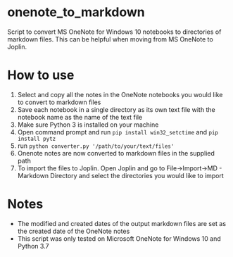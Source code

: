 # onenote_to_markdown
Script to convert MS OneNote for Windows 10 notebooks to directories of markdown files. This can be helpful when moving from MS OneNote to Joplin.

# How to use
1. Select and copy all the notes in the OneNote notebooks you would like to convert to markdown files
2. Save each notebook in a single directory as its own text file with the notebook name as the name of the text file
3. Make sure Python 3 is installed on your machine
4. Open command prompt and run `pip install win32_setctime` and `pip install pytz` 
5. run `python converter.py '/path/to/your/text/files'`
6. Onenote notes are now converted to markdown files in the supplied path
7. To import the files to Joplin. Open Joplin and go to File->Import->MD - Markdown Directory and select the directories you would like to import

# Notes
- The modified and created dates of the output markdown files are set as the created date of the OneNote notes
- This script was only tested on Microsoft OneNote for Windows 10 and Python 3.7 
